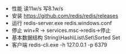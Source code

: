 - 性能
    读11w/s 写8.1w/s
- 安装
https://github.com/redis/redis/releases
- 运行 
redis-server.exe redis.windows.conf
- 停止
win+R -> services.msc->redis->停止
- 基本数据结构
String\Hash\List\Set\Sorted Set
- 客户端
redis-cli.exe -h 127.0.0.1 -p 6379

